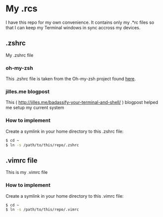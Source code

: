 # My .rcs
I have this repo for my own convenience. It contains only my .*rc files so that I can keep my Terminal windows in sync accross my devices.

## .zshrc
My .zshrc file

### oh-my-zsh
This .zshrc file is taken from the Oh-my-zsh project found [here](http://ohmyz.sh/).

### jilles.me blogpost
This ( http://jilles.me/badassify-your-terminal-and-shell/ ) blogpost helped me setup my current system

### How to implement
Create a symlink in your home directory to this .zshrc file:
```bash
$ cd ~
$ ln -s /path/to/this/repo/.zshrc
```

## .vimrc file
This is my .vimrc file

### How to implement
Create a symlink in your home directory to this .vimrc file:
```bash
$ cd ~
$ ln -s /path/to/this/repo/.vimrc
```